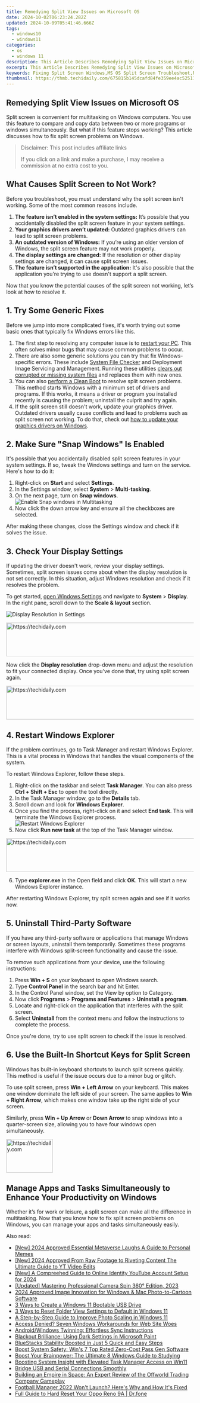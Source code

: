 ```yaml
---
title: Remedying Split View Issues on Microsoft OS
date: 2024-10-02T06:23:24.282Z
updated: 2024-10-09T05:41:46.666Z
tags:
  - windows10
  - windows11
categories:
  - os
  - windows 11
description: This Article Describes Remedying Split View Issues on Microsoft OS
excerpt: This Article Describes Remedying Split View Issues on Microsoft OS
keywords: Fixing Split Screen Windows,MS OS Split Screen Troubleshoot,Resolve Split Window Issue,Streamline Split View Ms OS,Unify MsOS Screens,Eliminate Microsoft Splits,Balance Split Vision on PC
thumbnail: https://thmb.techidaily.com/675815b145dcafd84fe359ee4ac52511e6c57ba8907f6c40cdafb2c11a8f5a83.jpg
---
```


## Remedying Split View Issues on Microsoft OS

 Split screen is convenient for multitasking on Windows computers. You use this feature to compare and copy data between two or more programs or windows simultaneously. But what if this feature stops working? This article discusses how to fix split screen problems on Windows.

>  Disclaimer: This post includes affiliate links
>
>  If you click on a link and make a purchase, I may receive a commission at no extra cost to you.
>

## What Causes Split Screen to Not Work?

 Before you troubleshoot, you must understand why the split screen isn't working. Some of the most common reasons include.

1. **The feature isn’t enabled in the system settings:** It’s possible that you accidentally disabled the split screen feature in your system settings.
2. **Your graphics drivers aren’t updated:** Outdated graphics drivers can lead to split screen problems.
3. **An outdated version of Windows:** If you’re using an older version of Windows, the split screen feature may not work properly.
4. **The display settings are changed:** If the resolution or other display settings are changed, it can cause split screen issues.
5. **The feature isn’t supported in the application:** It's also possible that the application you're trying to use doesn't support a split screen.

 Now that you know the potential causes of the split screen not working, let’s look at how to resolve it.

## 1\. Try Some Generic Fixes

 Before we jump into more complicated fixes, it's worth trying out some basic ones that typically fix Windows errors like this.

1. The first step to resolving any computer issue is to [restart your PC](https://www.makeuseof.com/windows-restart-methods/). This often solves minor bugs that may cause common problems to occur.
2. There are also some generic solutions you can try that fix Windows-specific errors. These include [System File Checker](https://www.makeuseof.com/system-file-checker-sfc-windows/) and Deployment Image Servicing and Management. Running these utilities [clears out corrupted or missing system files](https://www.makeuseof.com/windows-built-in-repair-tools/) and replaces them with new ones.
3. You can also [perform a Clean Boot](https://www.makeuseof.com/clean-boot-windows-11/) to resolve split screen problems. This method starts Windows with a minimum set of drivers and programs. If this works, it means a driver or program you installed recently is causing the problem; uninstall the culprit and try again.
4. If the split screen still doesn't work, update your graphics driver. Outdated drivers usually cause conflicts and lead to problems such as split screen not working. To do that, check out [how to update your graphics drivers on Windows](https://www.makeuseof.com/update-graphics-drivers-in-windows-10/).

## 2\. Make Sure "Snap Windows" Is Enabled

 It's possible that you accidentally disabled split screen features in your system settings. If so, tweak the Windows settings and turn on the service. Here's how to do it:

1. Right-click on **Start** and select **Settings**.
2. In the Settings window, select **System** \> **Multi**\-**tasking**.
3. On the next page, turn on **Snap windows**.  
![Enable Snap windows in Multitasking](https://static1.makeuseofimages.com/wordpress/wp-content/uploads/2023/06/enable-snap-windows-in-multitasking.jpg)
4. Now click the down arrow key and ensure all the checkboxes are selected.

 After making these changes, close the Settings window and check if it solves the issue.

## 3\. Check Your Display Settings

 If updating the driver doesn't work, review your display settings. Sometimes, split screen issues come about when the display resolution is not set correctly. In this situation, adjust Windows resolution and check if it resolves the problem.

 To get started, [open Windows Settings](https://www.makeuseof.com/windows-ways-to-open-system-settings/) and navigate to **System** \> **Display**. In the right pane, scroll down to the **Scale & layout** section.

![Display Resolution in Settings](https://static1.makeuseofimages.com/wordpress/wp-content/uploads/2023/06/display-resolution-in-settings.jpg)

<!-- affiliate ads begin -->
<a href="https://unicoeye.pxf.io/c/5597632/2134234/18498" target="_top" id="2134234">
  <img src="//a.impactradius-go.com/display-ad/18498-2134234" border="0" alt="https://techidaily.com" width="728" height="90"/>
</a>
<img height="0" width="0" src="https://unicoeye.pxf.io/i/5597632/2134234/18498" style="position:absolute;visibility:hidden;" border="0" />
<!-- affiliate ads end -->

 Now click the **Display resolution** drop-down menu and adjust the resolution to fit your connected display. Once you've done that, try using split screen again.

<!-- affiliate ads begin -->
<a href="https://aligracehair.sjv.io/c/5597632/1938721/19272" target="_top" id="1938721">
  <img src="//a.impactradius-go.com/display-ad/19272-1938721" border="0" alt="https://techidaily.com" width="728" height="90"/>
</a>
<img height="0" width="0" src="https://aligracehair.sjv.io/i/5597632/1938721/19272" style="position:absolute;visibility:hidden;" border="0" />
<!-- affiliate ads end -->

## 4\. Restart Windows Explorer

 If the problem continues, go to Task Manager and restart Windows Explorer. This is a vital process in Windows that handles the visual components of the system.

 To restart Windows Explorer, follow these steps.

1. Right-click on the taskbar and select **Task Manager**. You can also press **Ctrl + Shift + Esc** to open the tool directly.
2. In the Task Manager window, go to the **Details** tab.
3. Scroll down and look for **Windows Explorer**.
4. Once you find the process, right-click on it and select **End task**. This will terminate the Windows Explorer process.  
![Restart Windows Explorer](https://static1.makeuseofimages.com/wordpress/wp-content/uploads/2023/06/restart-windows-explorer.jpg)
5. Now click **Run new task** at the top of the Task Manager window.

<!-- affiliate ads begin -->
<a href="https://appsumo.8odi.net/c/5597632/2105869/7443" target="_top" id="2105869">
  <img src="//a.impactradius-go.com/display-ad/7443-2105869" border="0" alt="https://techidaily.com" width="728" height="90"/>
</a>
<img height="0" width="0" src="https://appsumo.8odi.net/i/5597632/2105869/7443" style="position:absolute;visibility:hidden;" border="0" />
<!-- affiliate ads end -->

6. Type **explorer.exe** in the Open field and click **OK**. This will start a new Windows Explorer instance.

 After restarting Windows Explorer, try split screen again and see if it works now.

## 5\. Uninstall Third-Party Software

 If you have any third-party software or applications that manage Windows or screen layouts, uninstall them temporarily. Sometimes these programs interfere with Windows split-screen functionality and cause the issue.

 To remove such applications from your device, use the following instructions:

1. Press **Win + S** on your keyboard to open Windows search.
2. Type **Control Panel** in the search bar and hit Enter.
3. In the Control Panel window, set the View by option to Category.
4. Now click **Programs** \> **Programs and Features** \> **Uninstall a program**.
5. Locate and right-click on the application that interferes with the split screen.
6. Select **Uninstall** from the context menu and follow the instructions to complete the process.

 Once you're done, try to use split screen to check if the issue is resolved.

## 6\. Use the Built-In Shortcut Keys for Split Screen

 Windows has built-in keyboard shortcuts to launch split screens quickly. This method is useful if the issue occurs due to a minor bug or glitch.

 To use split screen, press **Win + Left Arrow** on your keyboard. This makes one window dominate the left side of your screen. The same applies to **Win + Right Arrow**, which makes one window take up the right side of your screen.

 Similarly, press **Win + Up Arrow** or **Down Arrow** to snap windows into a quarter-screen size, allowing you to have four windows open simultaneously.

<!-- affiliate ads begin -->
<a href="https://aligracehair.sjv.io/c/5597632/2135409/19272" target="_top" id="2135409">
  <img src="//a.impactradius-go.com/display-ad/19272-2135409" border="0" alt="https://techidaily.com" width="125" height="90"/>
</a>
<img height="0" width="0" src="https://aligracehair.sjv.io/i/5597632/2135409/19272" style="position:absolute;visibility:hidden;" border="0" />
<!-- affiliate ads end -->

## Manage Apps and Tasks Simultaneously to Enhance Your Productivity on Windows

 Whether it’s for work or leisure, a split screen can make all the difference in multitasking. Now that you know how to fix split screen problems on Windows, you can manage your apps and tasks simultaneously easily.

<ins class="adsbygoogle"
      style="display:block"
      data-ad-client="ca-pub-7571918770474297"
      data-ad-slot="8358498916"
      data-ad-format="auto"
      data-full-width-responsive="true"></ins>
    

<span class="atpl-alsoreadstyle">Also read:</span>
<div><ul>
<li><a href="https://article-files.techidaily.com/new-2024-approved-essential-metaverse-laughs-a-guide-to-personal-memes/"><u>[New] 2024 Approved Essential Metaverse Laughs A Guide to Personal Memes</u></a></li>
<li><a href="https://eaxpv-info.techidaily.com/new-2024-approved-from-raw-footage-to-riveting-content-the-ultimate-guide-to-yt-video-edits/"><u>[New] 2024 Approved From Raw Footage to Riveting Content The Ultimate Guide to YT Video Edits</u></a></li>
<li><a href="https://youtube-blog.techidaily.com/-compreehed-guide-to-online-identity-youtube-account-setup-for-2024/"><u>[New] A Compreehed Guide to Online Identity YouTube Account Setup for 2024</u></a></li>
<li><a href="https://fox-direct.techidaily.com/updated-mastering-professional-camera-spin-360-edition-2023/"><u>[Updated] Mastering Professional Camera Spin 360° Edition, 2023</u></a></li>
<li><a href="https://some-knowledge.techidaily.com/2024-approved-image-innovation-for-windows-and-mac-photo-to-cartoon-software/"><u>2024 Approved Image Innovation for Windows & Mac Photo-to-Cartoon Software</u></a></li>
<li><a href="https://win11-tips.techidaily.com/3-ways-to-create-a-windows-11-bootable-usb-drive/"><u>3 Ways to Create a Windows 11 Bootable USB Drive</u></a></li>
<li><a href="https://win11-tips.techidaily.com/3-ways-to-reset-folder-view-settings-to-default-in-windows-11/"><u>3 Ways to Reset Folder View Settings to Default in Windows 11</u></a></li>
<li><a href="https://win11-tips.techidaily.com/a-step-by-step-guide-to-improve-photo-scaling-in-windows-11/"><u>A Step-by-Step Guide to Improve Photo Scaling in Windows 11</u></a></li>
<li><a href="https://win11-tips.techidaily.com/access-denied-seven-windows-workarounds-for-web-site-woes/"><u>Access Denied? Seven Windows Workarounds for Web Site Woes</u></a></li>
<li><a href="https://win11-tips.techidaily.com/androidwindows-twinning-effortless-sync-instructions/"><u>Android/Windows Twinning: Effortless Sync Instructions</u></a></li>
<li><a href="https://win11-tips.techidaily.com/blackout-brilliance-using-dark-settings-in-microsoft-paint/"><u>Blackout Brilliance: Using Dark Settings in Microsoft Paint</u></a></li>
<li><a href="https://win-able.techidaily.com/1722999539113-bluestacks-stability-boosted-in-just-5-quick-and-easy-steps/"><u>BlueStacks Stability Boosted in Just 5 Quick and Easy Steps</u></a></li>
<li><a href="https://win11-tips.techidaily.com/boost-system-safety-wins-7-top-rated-zero-cost-pass-gen-software/"><u>Boost System Safety: Win's 7 Top Rated Zero-Cost Pass Gen Software</u></a></li>
<li><a href="https://win11-tips.techidaily.com/boost-your-brainpower-the-ultimate-8-windows-guide-to-studying/"><u>Boost Your Brainpower: The Ultimate 8 Windows Guide to Studying</u></a></li>
<li><a href="https://win11-tips.techidaily.com/boosting-system-insight-with-elevated-task-manager-access-on-win11/"><u>Boosting System Insight with Elevated Task Manager Access on Win11</u></a></li>
<li><a href="https://driver-install.techidaily.com/bridge-usb-and-serial-connections-smoothly/"><u>Bridge USB and Serial Connections Smoothly</u></a></li>
<li><a href="https://buynow-info.techidaily.com/building-an-empire-in-space-an-expert-review-of-the-offworld-trading-company-gameplay/"><u>Building an Empire in Space: An Expert Review of the Offworld Trading Company Gameplay</u></a></li>
<li><a href="https://program-issues.techidaily.com/1723000714706-football-manager-2022-wont-launch-heres-why-and-how-its-fixed/"><u>Football Manager 2022 Won't Launch? Here's Why and How It's Fixed</u></a></li>
<li><a href="https://techidaily.com/full-guide-to-hard-reset-your-oppo-reno-9a-drfone-by-drfone-reset-android-reset-android/"><u>Full Guide to Hard Reset Your Oppo Reno 9A | Dr.fone</u></a></li>
</ul></div>


